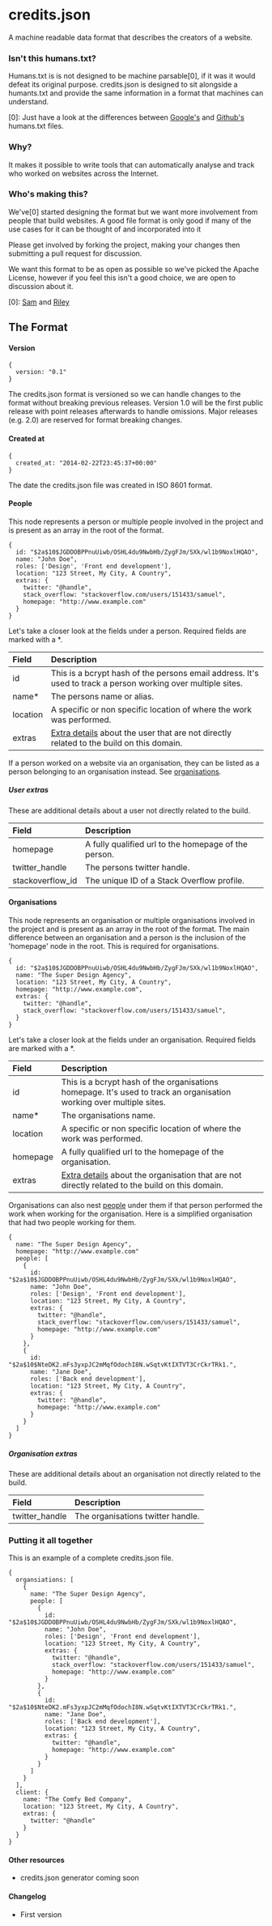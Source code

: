 # credits.json

A machine readable data format that describes the creators of a website.

### Isn't this humans.txt?

Humans.txt is is not designed to be machine parsable[0], if it was it would defeat its original purpose. credits.json is designed to sit alongside a humants.txt and provide the same information in a format that machines can understand.

[0]: Just have a look at the differences between [Google's](https://www.google.com/humans.txt) and [Github's](https://www.github.com/humans.txt) humans.txt files.

### Why?

It makes it possible to write tools that can automatically analyse and track who worked on websites across the Internet.

### Who's making this?

We've[0] started designing the format but we want more involvement from people that build websites. A good file format is only good if many of the use cases for it can be thought of and incorporated into it 

Please get involved by forking the project, making your changes then submitting a pull request for discussion.

We want this format to be as open as possible so we've picked the Apache License, however if you feel this isn't a good choice, we are open to discussion about it.

[0]: [Sam](https://github.com/Rodeoclash) and [Riley](https://github.com/rjaus)

## The Format

#### Version

```
{
  version: "0.1"
}
```

The credits.json format is versioned so we can handle changes to the format without breaking previous releases. Version 1.0 will be the first public release with point releases afterwards to handle omissions. Major releases (e.g. 2.0) are reserved for format breaking changes.

#### Created at

```
{
  created_at: "2014-02-22T23:45:37+00:00"
}
```

The date the credits.json file was created in ISO 8601 format.

#### People <a name="people"></a>
This node represents a person or multiple people involved in the project and is present as an array in the root of the format.

```
{
  id: "$2a$10$JGDDOBPPnuUiwb/OSHL4du9NwbHb/ZygFJm/SXk/wl1b9NoxlHQAO",
  name: "John Doe",
  roles: ['Design', 'Front end development'],
  location: "123 Street, My City, A Country",
  extras: {
    twitter: "@handle",
    stack_overflow: "stackoverflow.com/users/151433/samuel",
    homepage: "http://www.example.com"
  }
}
```

Let's take a closer look at the fields under a person. Required fields are marked with a *.

| Field        | Description   |
| :------------|:--------------|
| id           | This is a bcrypt hash of the persons email address. It's used to track a person working over multiple sites. |
| name*        | The persons name or alias. |
| location     | A specific or non specific location of where the work was performed. |
| extras       | [Extra details](#user_extras) about the user that are not directly related to the build on this domain. |

If a person worked on a website via an organisation, they can be listed as a person belonging to an organisation instead. See [organisations](#organisations).

##### User extras <a name="user_extras"></a>
These are additional details about a user not directly related to the build.

| Field           | Description   |
| :---------------|:--------------|
| homepage        | A fully qualified url to the homepage of the person. |
| twitter_handle  | The persons twitter handle. |
| stackoverflow_id| The unique ID of a Stack Overflow profile. |

#### Organisations <a name="organisations"></a>
This node represents an organisation or multiple organisations involved in the project and is present as an array in the root of the format. The main difference between an organisation and a person is the inclusion of the 'homepage' node in the root. This is required for organisations.

```
{
  id: "$2a$10$JGDDOBPPnuUiwb/OSHL4du9NwbHb/ZygFJm/SXk/wl1b9NoxlHQAO",
  name: "The Super Design Agency",
  location: "123 Street, My City, A Country",
  homepage: "http://www.example.com",
  extras: {
    twitter: "@handle",
    stack_overflow: "stackoverflow.com/users/151433/samuel",
  }
}
```

Let's take a closer look at the fields under an organisation. Required fields are marked with a *.

| Field        | Description   |
| :------------|:--------------|
| id           | This is a bcrypt hash of the organisations homepage. It's used to track an organisation working over multiple sites. |
| name*        | The organisations name. |
| location     | A specific or non specific location of where the work was performed. |
| homepage     | A fully qualified url to the homepage of the organisation. |
| extras       | [Extra details](#organisation_extras) about the organisation that are not directly related to the build on this domain. |

Organisations can also nest [people](#people) under them if that person performed the work when working for the organisation. Here is a simplified organisation that had two people working for them.

```
{
  name: "The Super Design Agency",
  homepage: "http://www.example.com"
  people: [
    {
      id: "$2a$10$JGDDOBPPnuUiwb/OSHL4du9NwbHb/ZygFJm/SXk/wl1b9NoxlHQAO",
      name: "John Doe",
      roles: ['Design', 'Front end development'],
      location: "123 Street, My City, A Country",
      extras: {
        twitter: "@handle",
        stack_overflow: "stackoverflow.com/users/151433/samuel",
        homepage: "http://www.example.com"
      }
    },
    {
      id: "$2a$10$NteDK2.mFs3yxpJC2mMqfOdochI8N.wSqtvKtIXTVT3CrCkrTRk1.",
      name: "Jane Doe",
      roles: ['Back end development'],
      location: "123 Street, My City, A Country",
      extras: {
        twitter: "@handle",
        homepage: "http://www.example.com"
      }
    }
  ]
}
```

##### Organisation extras <a name="organisation_extras"></a>
These are additional details about an organisation not directly related to the build.

| Field           | Description   |
| :---------------|:--------------|
| twitter_handle  | The organisations twitter handle. |

### Putting it all together
This is an example of a complete credits.json file.
```
{
  organsiations: [
    {
      name: "The Super Design Agency",
      people: [
        {
          id: "$2a$10$JGDDOBPPnuUiwb/OSHL4du9NwbHb/ZygFJm/SXk/wl1b9NoxlHQAO",
          name: "John Doe",
          roles: ['Design', 'Front end development'],
          location: "123 Street, My City, A Country",
          extras: {
            twitter: "@handle",
            stack_overflow: "stackoverflow.com/users/151433/samuel",
            homepage: "http://www.example.com"
          }
        },
        {
          id: "$2a$10$NteDK2.mFs3yxpJC2mMqfOdochI8N.wSqtvKtIXTVT3CrCkrTRk1.",
          name: "Jane Doe",
          roles: ['Back end development'],
          location: "123 Street, My City, A Country",
          extras: {
            twitter: "@handle",
            homepage: "http://www.example.com"
          }
        }
      ]
    }
  ],
  client: {
    name: "The Comfy Bed Company",
    location: "123 Street, My City, A Country",
    extras: {
      twitter: "@handle"
    }
  }
}
```

#### Other resources

* credits.json generator coming soon

#### Changelog

* First version